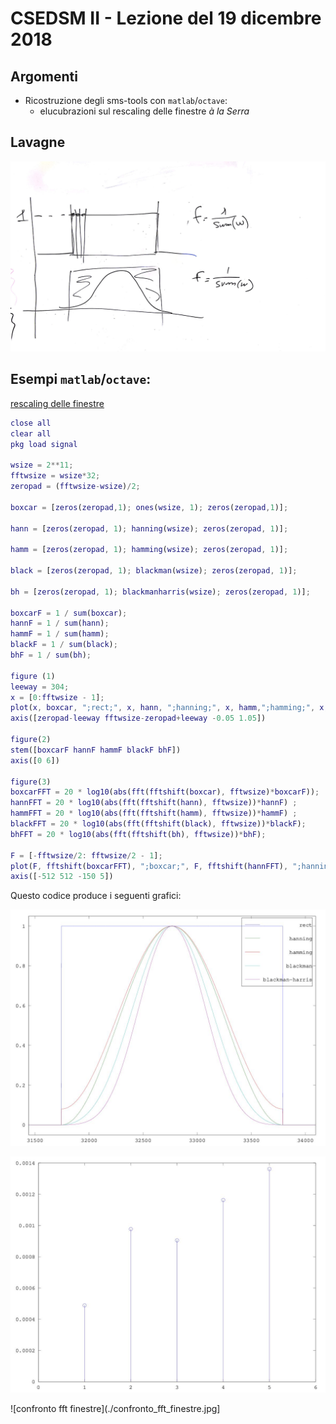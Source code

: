 # CSEDSM II - Lezione del 19 dicembre 2018

## Argomenti

* Ricostruzione degli sms-tools con `matlab`/`octave`:
  * elucubrazioni sul rescaling delle finestre *à la Serra*

## Lavagne

![whiteboard 1](./BN_II_CSEDSM_2_2018-12-19_11.05.35_1.jpg)

## Esempi `matlab`/`octave`:

[rescaling delle finestre](./window_scaling.m)

```matlab
close all
clear all
pkg load signal

wsize = 2**11;
fftwsize = wsize*32;
zeropad = (fftwsize-wsize)/2;

boxcar = [zeros(zeropad,1); ones(wsize, 1); zeros(zeropad,1)];

hann = [zeros(zeropad, 1); hanning(wsize); zeros(zeropad, 1)];

hamm = [zeros(zeropad, 1); hamming(wsize); zeros(zeropad, 1)];

black = [zeros(zeropad, 1); blackman(wsize); zeros(zeropad, 1)];

bh = [zeros(zeropad, 1); blackmanharris(wsize); zeros(zeropad, 1)];

boxcarF = 1 / sum(boxcar);
hannF = 1 / sum(hann);
hammF = 1 / sum(hamm);
blackF = 1 / sum(black);
bhF = 1 / sum(bh);

figure (1)
leeway = 304;
x = [0:fftwsize - 1];
plot(x, boxcar, ";rect;", x, hann, ";hanning;", x, hamm,";hamming;", x, black,";blackman;", x, bh, ";blackman-harris;")
axis([zeropad-leeway fftwsize-zeropad+leeway -0.05 1.05])

figure(2)
stem([boxcarF hannF hammF blackF bhF]) 
axis([0 6])

figure(3)
boxcarFFT = 20 * log10(abs(fft(fftshift(boxcar), fftwsize)*boxcarF));
hannFFT = 20 * log10(abs(fft(fftshift(hann), fftwsize))*hannF) ;
hammFFT = 20 * log10(abs(fft(fftshift(hamm), fftwsize))*hammF) ;
blackFFT = 20 * log10(abs(fft(fftshift(black), fftwsize))*blackF);
bhFFT = 20 * log10(abs(fft(fftshift(bh), fftwsize))*bhF);

F = [-fftwsize/2: fftwsize/2 - 1];
plot(F, fftshift(boxcarFFT), ";boxcar;", F, fftshift(hannFFT), ";hanning;", F, fftshift(hammFFT), ";hamming;", F, fftshift(blackFFT), ";blackman;", F, fftshift(bhFFT), ";blackman-harris;")
axis([-512 512 -150 5])
```

Questo codice produce i seguenti grafici:

![confronto tra finestre (dominio del tempo)](./confronto_finestre.jpg)

![confronto fra i rescaling](./confronto_rescaling.jpg)

![confronto fft finestre](./confronto_fft_finestre.jpg]

